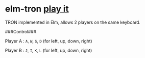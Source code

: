 # elm-tron [play it](https://s3.amazonaws.com/erlm-demos/elm-tron/tron.html)

TRON implemented in Elm, allows 2 players on the same keyboard.

###Control###

Player A : `A`, `W`, `S`, `D` (for left, up, down, right)

Player B : `J`, `I`, `K`, `L` (for left, up, down, right)